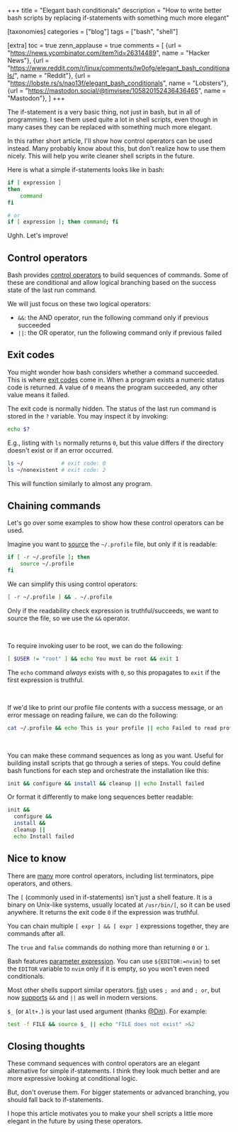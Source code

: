 +++
title = "Elegant bash conditionals"
description = "How to write better bash scripts by replacing if-statements with something much more elegant"

[taxonomies]
categories = ["blog"]
tags = ["bash", "shell"]

[extra]
toc = true
zenn_applause = true
comments = [
    {url = "https://news.ycombinator.com/item?id=26314489", name = "Hacker News"},
    {url = "https://www.reddit.com/r/linux/comments/lw0ofg/elegant_bash_conditionals/", name = "Reddit"},
    {url = "https://lobste.rs/s/nao13f/elegant_bash_conditionals", name = "Lobsters"},
    {url = "https://mastodon.social/@timvisee/105820152436436465", name = "Mastodon"},
]
+++

The if-statement is a very basic thing, not just in bash, but in all of programming.
I see them used quite a lot in shell scripts,
even though in many cases they can be replaced with something much more elegant.

In this rather short article, I'll show how control operators can be used
instead.
Many probably know about this, but don't realize how to use them nicely.
This will help you write cleaner shell scripts in the future.

Here is what a simple if-statements looks like in bash:

```bash
if [ expression ]
then
    command
fi

# or
if [ expression ]; then command; fi
```

Ughh. Let's improve!

<!-- more -->

## Control operators
Bash provides [control operators][control-operators] to build sequences of
commands.
Some of these are conditional and allow logical branching based on the success
state of the last run command.

We will just focus on these two logical operators:
- `&&`: the AND operator, run the following command only if previous succeeded
- `||`: the OR operator, run the following command only if previous failed

## Exit codes
You might wonder how bash considers whether a command succeeded.
This is where [exit codes][exit-status] come in.
When a program exists a numeric status code is returned.
A value of `0` means the program succeeded, any other value means it failed.

The exit code is normally hidden.
The status of the last run command is stored in the `?` variable.
You may inspect it by invoking:

```bash
echo $?
```

E.g., listing with `ls` normally returns `0`, but this value differs if the
directory doesn't exist or if an error occurred.

```bash
ls ~/            # exit code: 0
ls ~/nonexistent # exit code: 2
```

This will function similarly to almost any program.

## Chaining commands
Let's go over some examples to show how these control operators can be used.

Imagine you want to [source][bash-source] the `~/.profile` file, but only if it
is readable:

```bash
if [ -r ~/.profile ]; then
    source ~/.profile
fi
```

We can simplify this using control operators:

```bash
[ -r ~/.profile ] && . ~/.profile
```

Only if the readability check expression is truthful/succeeds, we want to source
the file, so we use the `&&` operator.

<br>

To require invoking user to be root, we can do the following:

```bash
[ $USER != "root" ] && echo You must be root && exit 1
```

The `echo` command _always_ exists with `0`, so this propagates to `exit` if the
first expression is truthful.

<br>

If we'd like to print our profile file contents with a success message,
or an error message on reading failure, we can do the following:

```bash
cat ~/.profile && echo This is your profile || echo Failed to read profile
```

<br>

You can make these command sequences as long as you want. Useful for
building install scripts that go through a series of steps. You could define
bash functions for each step and orchestrate the installation like this:

```bash
init && configure && install && cleanup || echo Install failed
```

Or format it differently to make long sequences better readable:

```bash
init &&
  configure &&
  install &&
  cleanup ||
  echo Install failed
```

## Nice to know
There are [many][bash-control-operators] more control operators,
including list terminators, pipe operators, and others.

The `[` (commonly used in if-statements) isn't just a shell feature.
It is a binary on Unix-like systems, usually located at `/usr/bin/[`,
so it can be used anywhere.
It returns the exit code `0` if the expression was truthful.

You can chain multiple `[ expr ] && [ expr ]` expressions together, they are
commands after all.

The `true` and `false` commands do nothing more than returning `0` or `1`.

Bash features [parameter expression][bash-param-exp].
You can use `${EDITOR:=nvim}` to set the `EDITOR` variable to `nvim` only if
it is empty, so you won't even need conditionals.

Most other shells support similar operators. [fish][fish] uses `; and` and `;
or`, but now [supports][fish-and-and] `&&` and `||` as well in modern versions.

`$_` (or `Alt+.`) is your last used argument (thanks [@Diti](https://lobste.rs/s/nao13f/elegant_bash_conditionals#c_brp038)). For example:

```bash
test -f FILE && source $_ || echo "FILE does not exist" >&2
```

## Closing thoughts
These command sequences with control operators are an elegant alternative for
simple if-statements. I think they look much better and are more expressive
looking at conditional logic.

But, don't overuse them. For bigger statements or advanced branching, you should
fall back to if-statements.

I hope this article motivates you to make your shell scripts a little more
elegant in the future by using these operators.

[bash-control-operators]: https://unix.stackexchange.com/a/159514/61092
[bash-source]: https://bash.cyberciti.biz/guide/Source_command
[bash-param-exp]: https://www.gnu.org/software/bash/manual/html_node/Shell-Parameter-Expansion.html#Shell-Parameter-Expansion
[control-operators]: https://www.gnu.org/software/bash/manual/html_node/Definitions.html#Definitions
[exit-status]: https://en.wikipedia.org/wiki/Exit_status
[fish]: https://fishshell.com/
[fish-and-and]: https://github.com/fish-shell/fish-shell/issues/4620
